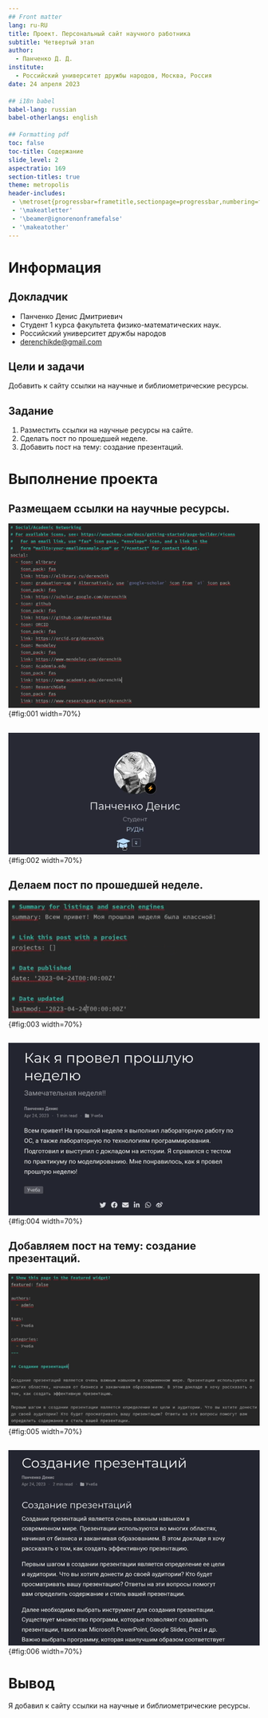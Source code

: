```yaml
---
## Front matter
lang: ru-RU
title: Проект. Персональный сайт научного работника
subtitle: Четвертый этап
author:
  - Панченко Д. Д.
institute:
  - Российский университет дружбы народов, Москва, Россия
date: 24 апреля 2023

## i18n babel
babel-lang: russian
babel-otherlangs: english

## Formatting pdf
toc: false
toc-title: Содержание
slide_level: 2
aspectratio: 169
section-titles: true
theme: metropolis
header-includes:
 - \metroset{progressbar=frametitle,sectionpage=progressbar,numbering=fraction}
 - '\makeatletter'
 - '\beamer@ignorenonframefalse'
 - '\makeatother'
---
```


# Информация

## Докладчик

  * Панченко Денис Дмитриевич
  * Студент 1 курса факультета физико-математических наук.
  * Российский университет дружбы народов
  * [derenchikde@gmail.com](mailto:derenchikde@gmail.com)

## Цели и задачи

Добавить к сайту ссылки на научные и библиометрические ресурсы.

## Задание

1. Разместить ссылки на научные ресурсы на сайте.
2. Сделать пост по прошедшей неделе.
3. Добавить пост на тему: создание презентаций.

# Выполнение проекта

## Размещаем ссылки на научные ресурсы.

![Ссылки](image/1.png){#fig:001 width=70%}

## 

![Ссылки](image/2.png){#fig:002 width=70%}

## Делаем пост по прошедшей неделе.

![Пост](image/3.png){#fig:003 width=70%}

## 

![Пост](image/4.png){#fig:004 width=70%}

## Добавляем пост на тему: создание презентаций.

![Доклад](image/5.png){#fig:005 width=70%}

## 

![Доклад](image/6.png){#fig:006 width=70%}

# Вывод

Я добавил к сайту ссылки на научные и библиометрические ресурсы.
